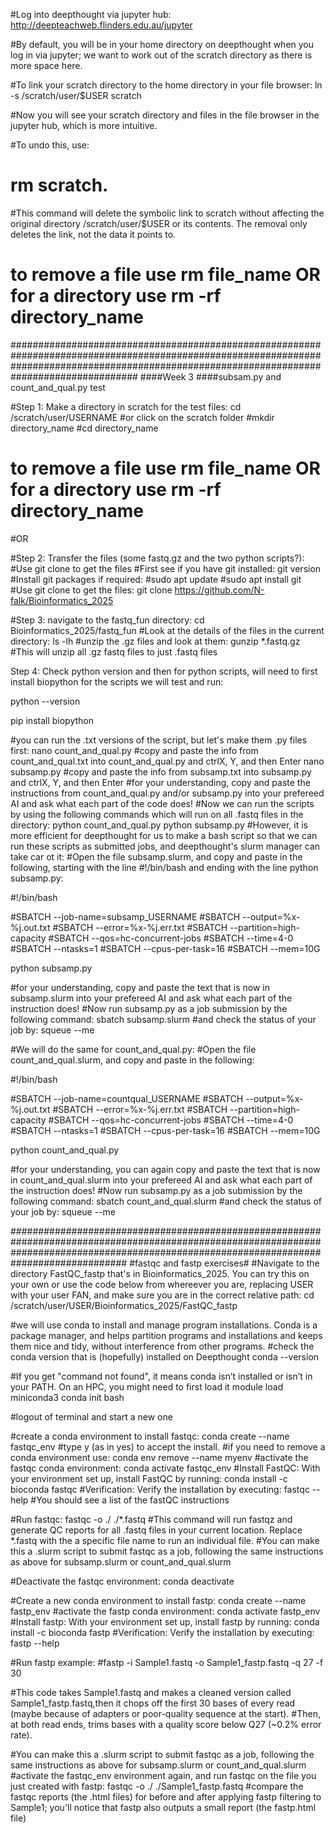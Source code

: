 #Log into deepthought via jupyter hub: http://deepteachweb.flinders.edu.au/jupyter

#By default, you will be in your home directory on deepthought when you log in via jupyter; we want to work out of the scratch directory as there is more space here.

#To link your scratch directory to the home directory in your file browser:
ln -s /scratch/user/$USER scratch

#Now you will see your scratch directory and files in the file browser in the jupyter hub, which is more intuitive.

#To undo this, use: 
# rm scratch. 
#This command will delete the symbolic link to scratch without affecting the original directory /scratch/user/$USER or its contents. The removal only deletes the link, not the data it points to.
# to remove a file use rm file_name OR for a directory use rm -rf directory_name

###############################################################################################################################################################################################
####Week 3
####subsam.py and count_and_qual.py test

#Step 1: Make a directory in scratch for the test files:
cd /scratch/user/USERNAME
#or click on the scratch folder
#mkdir directory_name
#cd directory_name
# to remove a file use rm file_name OR for a directory use rm -rf directory_name

#OR

#Step 2: Transfer the files (some fastq.gz and the two python scripts?):
#Use git clone to get the files
#First see if you have git installed:
git version
#Install git packages if required:
#sudo apt update
#sudo apt install git
#Use git clone to get the files:
git clone https://github.com/N-falk/Bioinformatics_2025

#Step 3: navigate to the fastq_fun directory:
cd Bioinformatics_2025/fastq_fun
#Look at the details of the files in the current directory:
ls -lh
#unzip the .gz files and look at them:
gunzip *.fastq.gz
#This will unzip all .gz fastq files to just .fastq files

Step 4:  Check python version and then for python scripts, will need to first install biopython for the scripts we will test and run:

python --version

pip install biopython

#you can run the .txt versions of the script, but let's make them .py files first:
nano count_and_qual.py
#copy and paste the info from count_and_qual.txt into count_and_qual.py and ctrlX, Y, and then Enter
nano subsamp.py
#copy and paste the info from subsamp.txt into subsamp.py and ctrlX, Y, and then Enter
#for your understanding, copy and paste the instructions from count_and_qual.py and/or subsamp.py into your prefereed AI and ask what each part of the code does!
#Now we can run the scripts by using the following commands which will run on all .fastq files in the directory:
python count_and_qual.py
python subsamp.py
#However, it is more efficient for deepthought for us to make a bash script so that we can run these scripts as submitted jobs, and deepthought's slurm manager can take car ot it:
#Open the file subsamp.slurm, and copy and paste in the following, starting with the line #!/bin/bash and ending with the line python subsamp.py:

#!/bin/bash

#SBATCH --job-name=subsamp_USERNAME
#SBATCH --output=%x-%j.out.txt
#SBATCH --error=%x-%j.err.txt
#SBATCH --partition=high-capacity
#SBATCH --qos=hc-concurrent-jobs
#SBATCH --time=4-0
#SBATCH --ntasks=1
#SBATCH --cpus-per-task=16
#SBATCH --mem=10G

python subsamp.py

#for your understanding, copy and paste the text that is now in subsamp.slurm into your prefereed AI and ask what each part of the instruction does!
#Now run subsamp.py as a job submission by the following command:
sbatch subsamp.slurm
#and check the status of your job by:
squeue --me

#We will do the same for count_and_qual.py:
#Open the file count_and_qual.slurm, and copy and paste in the following:

#!/bin/bash

#SBATCH --job-name=countqual_USERNAME
#SBATCH --output=%x-%j.out.txt
#SBATCH --error=%x-%j.err.txt
#SBATCH --partition=high-capacity
#SBATCH --qos=hc-concurrent-jobs
#SBATCH --time=4-0
#SBATCH --ntasks=1
#SBATCH --cpus-per-task=16
#SBATCH --mem=10G

python count_and_qual.py

#for your understanding, you can again copy and paste the text that is now in count_and_qual.slurm into your prefereed AI and ask what each part of the instruction does!
#Now run subsamp.py as a job submission by the following command:
sbatch count_and_qual.slurm
#and check the status of your job by:
squeue --me

#############################################################################################################################################################################################
#fastqc and fastp exercises#
#Navigate to the directory FastQC_fastp that's in Bioinformatics_2025. You can try this on your own or use the code below from whereever you are, replacing USER with your user FAN, and make sure you are in the correct relative path:
cd /scratch/user/USER/Bioinformatics_2025/FastQC_fastp

#we will use conda to install and manage program installations. Conda is a package manager, and helps partition programs and installations and keeps them nice and tidy, without interference from other programs.
#check the conda version that is (hopefully) installed on Deepthought
conda --version

#If you get "command not found", it means conda isn’t installed or isn’t in your PATH. On an HPC, you might need to first load it
module load miniconda3
conda init bash

#logout of terminal and start a new one

#create a conda environment to install fastqc:
conda create --name fastqc_env
#type y (as in yes) to accept the install.
#if you need to remove a conda environment use:
conda env remove --name myenv
#activate the fastqc conda environment:
conda activate fastqc_env
#Install FastQC: With your environment set up, install FastQC by running:
conda install -c bioconda fastqc
#Verification: Verify the installation by executing:
fastqc --help
#You should see a list of the fastQC instructions

#Run fastqc:
fastqc -o ./ ./*.fastq
#This command will run fastqz and generate QC reports for all .fastq files in your current location. Replace *.fastq with the a specific file name to run an individual file.
#You can make this a .slurm script to submit fastqc as a job, following the same instructions as above for subsamp.slurm or count_and_qual.slurm

#Deactivate the fastqc environment:
conda deactivate

#Create a new conda environment to install fastp:
conda create --name fastp_env
#activate the fastp conda environment:
conda activate fastp_env
#Install fastp: With your environment set up, install fastp by running:
conda install -c bioconda fastp
#Verification: Verify the installation by executing:
fastp --help

#Run fastp example:
#fastp -i Sample1.fastq -o Sample1_fastp.fastq -q 27 -f 30

#This code takes Sample1.fastq and makes a cleaned version called Sample1_fastp.fastq,then it chops off the first 30 bases of every read (maybe because of adapters or poor-quality sequence at the start).
#Then, at both read ends, trims bases with a quality score below Q27 (~0.2% error rate).

#You can make this a .slurm script to submit fastqc as a job, following the same instructions as above for subsamp.slurm or count_and_qual.slurm
#activate the fastqc_env environment again, and run fastqc on the file you just created with fastp:
fastqc -o ./ ./Sample1_fastp.fastq
#compare the fastqc reports (the .html files) for before and after applying fastp filtering to Sample1; you'll notice that fastp also outputs a small report (the fastp.html file)




